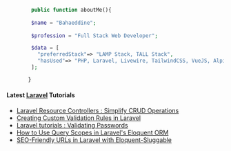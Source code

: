 ```php
        public function aboutMe(){  
        
        $name = "Bahaeddine";
        
        $profession = "Full Stack Web Developer";

        $data = [
          "preferredStack"=> "LAMP Stack, TALL Stack",
          "hasUsed"=> "PHP, Laravel, Livewire, TailwindCSS, VueJS, AlpineJS"
        ];

       }
```
#### Latest [Laravel](https://aliendev.org) Tutorials

- [Laravel Resource Controllers : Simplify CRUD Operations](https://aliendev.org/blog/post/laravel-resource-controllers-simplify-crud-operations)
- [Creating Custom Validation Rules in Laravel](https://aliendev.org/blog/post/creating-custom-validation-rules-in-laravel)
- [Laravel tutorials : Validating Passwords](https://aliendev.org/blog/post/laravel-tutorials-validating-passwords)
- [How to Use Query Scopes in Laravel's Eloquent ORM](https://aliendev.org/blog/post/how-to-use-query-scopes-in-laravel-s-eloquent-orm)
- [SEO-Friendly URLs in Laravel with Eloquent-Sluggable](https://aliendev.org/blog/post/seo-friendly-urls-in-laravel-with-eloquent-sluggable)
